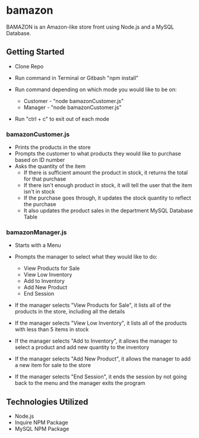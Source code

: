 # bamazon

BAMAZON is an Amazon-like store front using Node.js and a MySQL Database.

## Getting Started

- Clone Repo
- Run command in Terminal or Gitbash "npm install"
- Run command depending on which mode you would like to be on:
    - Customer - "node bamazonCustomer.js"
    - Manager - "node bamazonCustomer.js"

- Run "ctrl + c" to exit out of each mode


### bamazonCustomer.js

- Prints the products in the store
- Prompts the customer to what products they would like to purchase based on ID number
- Asks the quantity of the item
    - If there is sufficient amount the product in stock, it returns the total for that purchase
    - If there isn't enough product in stock, it will tell the user that the item isn't in stock
    - If the purchase goes through, it updates the stock quantity to reflect the purchase
    - It also updates the product sales in the department MySQL Database Table


### bamazonManager.js

- Starts with a Menu
- Prompts the manager to select what they would like to do:
    - View Products for Sale
    - View Low Inventory
    - Add to Inventory
    - Add New Product
    - End Session

- If the manager selects "View Products for Sale", it lists all of the products in the store, including all the details

- If the manager selects "View Low Inventory", it lists all of the products with less than 5 items in stock

- If the manager selects "Add to Inventory", it allows the manager to select a product and add new quantity to the inventory

- If the manager selects "Add New Product", it allows the manager to add a new item for sale to the store

- If the manager selects "End Session", it ends the session by not going back to the menu and the manager exits the program



## Technologies Utilized

- Node.js
- Inquire NPM Package
- MySQL NPM Package